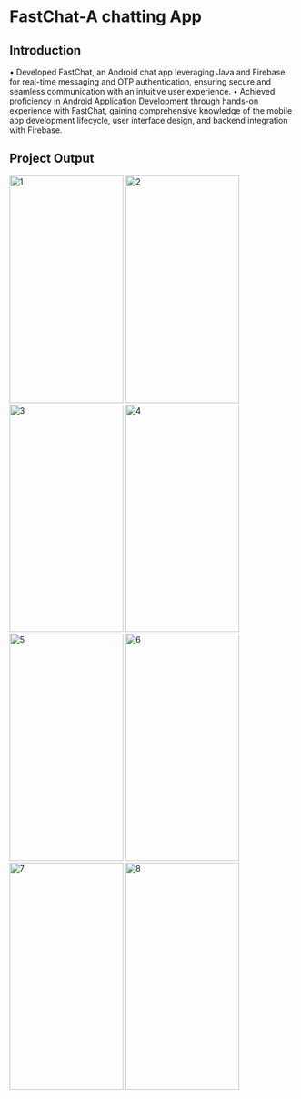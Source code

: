 # FastChat-A chatting App 

## Introduction
• Developed FastChat, an Android chat app leveraging Java and Firebase for real-time messaging and OTP authentication, ensuring secure and seamless
communication with an intuitive user experience.
• Achieved proficiency in Android Application Development through hands-on experience with FastChat, gaining comprehensive knowledge of the mobile
app development lifecycle, user interface design, and backend integration with Firebase.

## Project Output


<img src="https://github.com/Sumantralal/FastChat-A-Chatting-App/assets/111181638/f49809c4-3384-4459-a27b-3b46fabec0fa" alt="1" width="200" height="400">
<img src="https://github.com/Sumantralal/FastChat-A-Chatting-App/assets/111181638/2efb419a-de3b-45e0-b63f-dae59a3721be" alt="2" width="200" height="400">

<img src="DIRECT_IMAGE_URL_3" alt="3" width="200" height="400">
<img src="DIRECT_IMAGE_URL_4" alt="4" width="200" height="400">
<img src="DIRECT_IMAGE_URL_5" alt="5" width="200" height="400">
<img src="DIRECT_IMAGE_URL_6" alt="6" width="200" height="400">
<img src="DIRECT_IMAGE_URL_7" alt="7" width="200" height="400">
<img src="DIRECT_IMAGE_URL_8" alt="8" width="200" height="400">




